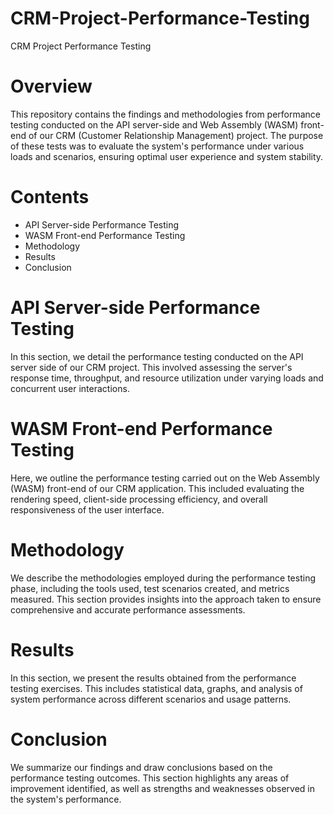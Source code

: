 # CRM-Project-Performance-Testing

CRM Project Performance Testing
# Overview
This repository contains the findings and methodologies from performance testing conducted on the API server-side and Web Assembly (WASM) front-end of our CRM (Customer Relationship Management) project. The purpose of these tests was to evaluate the system's performance under various loads and scenarios, ensuring optimal user experience and system stability.

# Contents
* API Server-side Performance Testing
* WASM Front-end Performance Testing
* Methodology
* Results
* Conclusion

# API Server-side Performance Testing
In this section, we detail the performance testing conducted on the API server side of our CRM project. This involved assessing the server's response time, throughput, and resource utilization under varying loads and concurrent user interactions.

# WASM Front-end Performance Testing
Here, we outline the performance testing carried out on the Web Assembly (WASM) front-end of our CRM application. This included evaluating the rendering speed, client-side processing efficiency, and overall responsiveness of the user interface.

# Methodology
We describe the methodologies employed during the performance testing phase, including the tools used, test scenarios created, and metrics measured. This section provides insights into the approach taken to ensure comprehensive and accurate performance assessments.

# Results
In this section, we present the results obtained from the performance testing exercises. This includes statistical data, graphs, and analysis of system performance across different scenarios and usage patterns.

# Conclusion
We summarize our findings and draw conclusions based on the performance testing outcomes. This section highlights any areas of improvement identified, as well as strengths and weaknesses observed in the system's performance.
